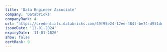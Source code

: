 ```yaml
---
title: 'Data Engineer Associate'
company: 'Databricks'
companyRank: 4
url: 'https://credentials.databricks.com/49f95e24-12ee-484f-be74-d951ddc61431'
issueDate: '11-01-2024'
expiryDate: '11-01-2026'
show: false
certRank: 0
---
```

